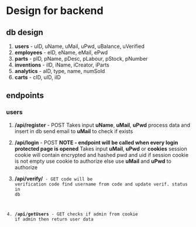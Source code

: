 ﻿# Design for backend

## db design

1. **users** - uID, uName, uMail, uPwd, uBalance, uVerified
2. **employees** - eID, eName, eMail, ePwd
3. **parts** - pID, pName, pDesc, pLabour, pStock, pNumber
4. **inventions** - iID, iName, iCreator, iParts
5. **analytics** - aID, type, name, numSold
6. **carts** - cID, uID, iID

## endpoints

### users

1. **/api/register** - POST
Takes input **uName**, **uMail**, **uPwd**
process data and insert in db
send email to **uMail** to check if exists

2. **/api/login** - POST
**NOTE - endpoint will be called when every login protected page is opened**
Takes input **uMail**, **uPwd** or **cookies**
session cookie will contain encrypted and hashed pwd and uid
if session cookie is not empty use cookie to authorize
else use **uMail** and **uPwd** to authorize

3. **/api/verify/<code>** - GET
code will be verification code
find username from code and update verif. status in db

4. **/api/getUsers** - GET
checks if admin from cookie
if admin then return user data